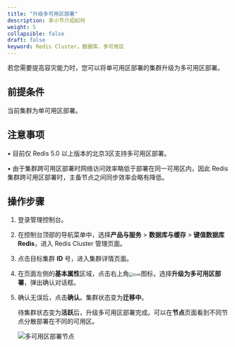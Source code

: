 ```yaml
---
title: "升级多可用区部署"
description: 本小节介绍如何
weight: 5
collapsible: false
draft: false
keyword: Redis Cluster，数据库，多可用区
---
```


若您需要提高容灾能力时，您可以将单可用区部署的集群升级为多可用区部署。

## 前提条件

当前集群为单可用区部署。

## 注意事项

▪︎ 目前仅 Redis 5.0 以上版本的北京3区支持多可用区部署。

▪︎ 由于集群跨可用区部署时网络访问效率略低于部署在同一可用区内，因此 Redis 集群跨可用区部署时，主备节点之间同步效率会略有降低。

## 操作步骤

1. 登录管理控制台。

2. 在控制台顶部的导航菜单中，选择**产品与服务** > **数据库与缓存** > **键值数据库 Redis**，进入 Redis Cluster 管理页面。

3. 点击目标集群 **ID** 号，进入集群详情页面。

4. 在页面左侧的**基本属性**区域，点击右上角<img src="../../../_images/menu_icon.png" alt="icon" style="zoom:60%;" />图标，选择**升级为多可用区部署**，弹出确认对话框。

5. 确认无误后，点击**确认**。集群状态变为**迁移中**。

   待集群状态变为**活跃**后，升级多可用区部署完成。可以在**节点**页面看到不同节点分散部署在不同的可用区。

   <img src="../../../_images/multi_zones_success.png" alt="多可用区部署节点" />

